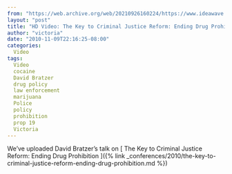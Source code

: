 ```yaml
---
from: "https://web.archive.org/web/20210926160224/https://www.ideawave.ca/hd-video-the-key-to-criminal-justice-reform-ending-drug-prohibition-david-bratzer/"
layout: "post"
title: "HD Video: The Key to Criminal Justice Reform: Ending Drug Prohibition : David Bratzer"
author: "victoria"
date: "2010-11-09T22:16:25-08:00"
categories:
  Video
tags: 
  Video
  cocaine
  David Bratzer
  drug policy
  law enforcement
  marijuana
  Police
  policy
  prohibition
  prop 19
  Victoria
---
```


We’ve uploaded David Bratzer’s talk on [ The Key to Criminal Justice Reform: Ending Drug Prohibition ]({% link _conferences/2010/the-key-to-criminal-justice-reform-ending-drug-prohibition.md %})
